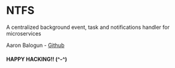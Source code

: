 # NTFS

A centralized background event, task and notifications handler for microservices

Aaron Balogun - [Github](https://github.com/aaronahmid)

#### HAPPY HACKING!! (^-^)
